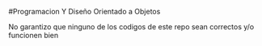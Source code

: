 #Programacion Y Diseño Orientado a Objetos

No garantizo que ninguno de los codigos de este repo sean correctos y/o funcionen bien
